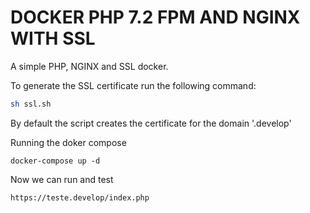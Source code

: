 # DOCKER PHP 7.2 FPM AND NGINX WITH SSL

A simple PHP, NGINX and SSL docker.

To generate the SSL certificate run the following command:

````sh
sh ssl.sh
````

By default the script creates the certificate for the domain '.develop'

Running the doker compose

````
docker-compose up -d
````

Now we can run and test

````
https://teste.develop/index.php
````
